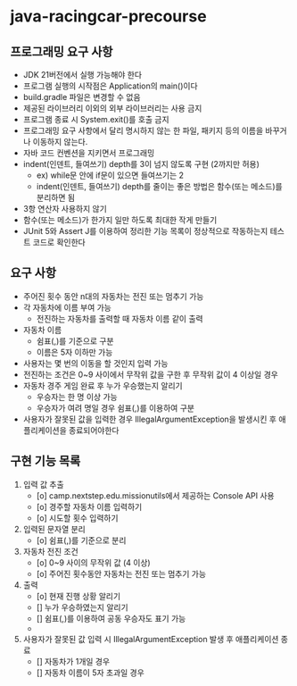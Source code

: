 # java-racingcar-precourse

## 프로그래밍 요구 사항

* JDK 21버전에서 실행 가능해야 한다
* 프로그램 실행의 시작점은 Application의 main()이다
* build.gradle 파일은 변경할 수 없음
* 제공된 라이브러리 이외의 외부 라이브러리는 사용 금지
* 프로그램 종료 시 System.exit()를 호출 금지
* 프로그래밍 요구 사항에서 달리 명시하지 않는 한 파일, 패키지 등의 이름을 바꾸거나 이동하지 않는다.
* 자바 코드 컨벤션을 지키면서 프로그래밍
* indent(인덴트, 들여쓰기) depth를 3이 넘지 않도록 구현 (2까지만 허용)
    - ex) while문 안에 if문이 있으면 들여쓰기는 2
    - indent(인덴트, 들여쓰기) depth를 줄이는 좋은 방법은 함수(또는 메소드)를 분리하면 됨
* 3항 연산자 사용하지 않기
* 함수(또는 메소드)가 한가지 일만 하도록 최대한 작게 만들기
* JUnit 5와 Assert J를 이용하여 정리한 기능 목록이 정상적으로 작동하는지 테스트 코드로 확인한다

## 요구 사항

* 주어진 횟수 동안 n대의 자동차는 전진 또는 멈추기 가능
* 각 자동차에 이름 부여 가능
    - 전진하는 자동차를 출력할 때 자동차 이름 같이 출력
* 자동차 이름
    - 쉼표(,)를 기준으로 구분
    - 이름은 5자 이하만 가능
* 사용자는 몇 번의 이동을 할 것인지 입력 가능
* 전진하는 조건은 0~9 사이에서 무작위 값을 구한 후 무작위 값이 4 이상일 경우
* 자동차 경주 게임 완료 후 누가 우승했는지 알리기
    - 우승자는 한 명 이상 가능
    - 우승자가 여려 명일 경우 쉼표(,)를 이용하여 구분
* 사용자가 잘못된 값을 입력한 경우 IllegalArgumentException을 발생시킨 후 애플리케이션을 종료되어야한다

## 구현 기능 목록

1. 입력 값 추출
    - [o] camp.nextstep.edu.missionutils에서 제공하는 Console API 사용
    - [o] 경주할 자동차 이름 입력하기
    - [o] 시도할 횟수 입력하기
2. 입력된 문자열 분리
    - [o] 쉼표(,)를 기준으로 분리
3. 자동차 전진 조건
    - [o] 0~9 사이의 무작위 값 (4 이상)
    - [o] 주어진 횟수동안 자동차는 전진 또는 멈추기 가능
4. 출력
    - [o] 현재 진행 상황 알리기
    - [] 누가 우승하였는지 알리기
    - [] 쉼표(,)를 이용하여 공동 우승자도 표기 가능
    -
5. 사용자가 잘못된 값 입력 시 IllegalArgumentException 발생 후 애플리케이션 종료
    - [] 자동차가 1개일 경우
    - [] 자동차 이름이 5자 초과일 경우